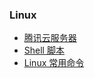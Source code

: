 ### Linux

- [腾讯云服务器](./tencent_cloud/readme.md)
- [Shell 脚本](./shell_script/readme.md)
- [Linux 常用命令](./basic/readme.md)


